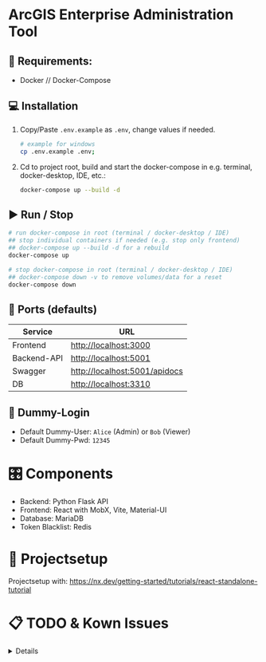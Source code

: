 # ArcGIS Enterprise Administration Tool

## 📝 Requirements:
- Docker // Docker-Compose

## 💻 Installation
1. Copy/Paste `.env.example` as `.env`, change values if needed.
   ```sh
   # example for windows
   cp .env.example .env;
   ```
 
2. Cd to project root, build and start the docker-compose in e.g. terminal, docker-desktop, IDE, etc.:
    ```sh
    docker-compose up --build -d
    ```

## ▶️ Run / Stop
```sh
# run docker-compose in root (terminal / docker-desktop / IDE)
## stop individual containers if needed (e.g. stop only frontend)
## docker-compose up --build -d for a rebuild
docker-compose up
```

```sh
# stop docker-compose in root (terminal / docker-desktop / IDE)
## docker-compose down -v to remove volumes/data for a reset
docker-compose down
```

## 🔬 Ports (defaults)
| Service     | URL                                                            |
|-------------|----------------------------------------------------------------|
| Frontend    | [http://localhost:3000](http://localhost:3000)                 |
| Backend-API | [http://localhost:5001](http://localhost:5001)                 |
| Swagger     | [http://localhost:5001/apidocs](http://localhost:5001/apidocs) |
| DB          | [http://localhost:3310](http://localhost:3310)                 |

## 🔑 Dummy-Login
- Default Dummy-User: `Alice` (Admin) or `Bob` (Viewer)
- Default Dummy-Pwd: `12345`

# 🎛️ Components
- Backend: Python Flask API
- Frontend: React with MobX, Vite, Material-UI
- Database: MariaDB
- Token Blacklist: Redis

# 🔧 Projectsetup
Projectsetup with: https://nx.dev/getting-started/tutorials/react-standalone-tutorial

# 📋 TODO & Kown Issues

<details>
  <summary> Details </summary>
  <blockquote>

  <details>
  <summary> General </summary>
  <blockquote>

- [ ] Add Tests (Front + Backend)
- [ ] Adjust Business-Object-Model
- [ ] Implement additional Models/Stores (taskrules, taskrulestore, ...)

  </blockquote>
  </details>
  
  <details>
  <summary> Frontend </summary>
  <blockquote>

- [ ] Init and Data-Loading
  - Update store-initialization and stores-"item-loading" functionality - Render "loading" until user/profile is
    loaded
  - Lazy-Loading -> Only load what is actually needed, load on routes not ALL stores at start (lazy)
  - Remove "useEffect" for data-fetching (e.g. taskDetails / usersettings)
- [ ] Abstract Store, Abstract Models & Root-Store
  - Implement proper generics for ItemType<T> / StoreType<T> (abstract-store & abstract-model incl. generic (de-)
    serialization) so we use actual "Model-Object" and not just "Dict-Objects" (e.g. model/task.ts)
  - Update e.g. "items" and methods in the abstract store with the proper type --> ItemType<T> instead of any
  - use (de-)serialization for load/delete/update items from backend-dict-objects to actual Model-Objects
- [ ] Abstract Model
  - Integrate abstract / generic toJSON / fromJSON for (de-)serialization
- [ ] Auth & Cookies
  - receive cookies and their settings (httponly/expiration) from backend (e.g. refresh_token)
  - get cookienames from .env / dotenv
  - use sessionstorage or memry for access token
  - refresh_token -> update to httponly (MUST!), receive from backend as soon as ready
  - improve logout - with invalid credentials backend will 401 - toolUserStore handling
- [ ] Components
  - Fix type on "AccordionFilterComponent" (e.g. ItemType<T> instead of "any"), update the proper "reset to init value"
  - Implement generic or abstract reusable "Filter" (e.g. for string / number / date / boolean)
- [ ] Try "Storybook"

  </blockquote>
  </details>
  
  <details>
  <summary> Backend </summary>
  <blockquote>

- [ ] Update Security
  - [ ] Set/send cookies from backend with headers (refresh->http only)/expiration - not frontend
  - [ ] Proper revoke tokens on Role-or PWD Change/Logout, use "salt" to hash passwords
  - [ ] Protect Routes/Method by Role/Permission - Implement "Role/Permission-Check" for get/post/put/delete
  - [ ] Protect]
- [ ] Update Swagger-Documentation

  </blockquote>
  </details>

  </blockquote>
</details>